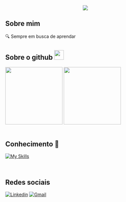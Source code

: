 <div align="center">
    <img src="https://readme-typing-svg.demolab.com/?lines=Olá,+Sou+Gabriel+Bugmann+Vanzuita;Obrigado+por+visitar&color=5e8bbf&size=25&font=Rubik&center=true">
</div>

<h2> Sobre mim </h2>
🔍 Sempre em busca de aprendar

<br/>

<h2>Sobre o github <img height=30 src="https://skillicons.dev/icons?i=github"></h2>
<div>
    <img height=180 src="https://github-readme-stats.vercel.app/api?username=Bugmenn&show_icons=true&theme=github_dark&border_color=0a4ca3&locale=pt-br"/>
    <img height=180 src="https://github-readme-stats.vercel.app/api/top-langs/?username=Bugmenn&layout=compact&theme=github_dark&border_color=0a4ca3&locale=pt-br"/>
</div>

<br/>

<h2>Conhecimento 📕</h2>

[![My Skills](https://skillicons.dev/icons?i=py,html,css,js,java)](https://skillicons.dev)

<br/>

<h2>Redes sociais</h2>

[![Linkedin](https://img.shields.io/badge/LinkedIn-0077B5?style=for-the-badge&logo=linkedin&logoColor=white)](https://www.linkedin.com/in/gabrielbugmann/)
[![Gmail](https://img.shields.io/badge/Gmail-000000?style=for-the-badge&logo=gmail&logoColor=red)](mailto:gabrielbvanzuita@gmail.com) 
